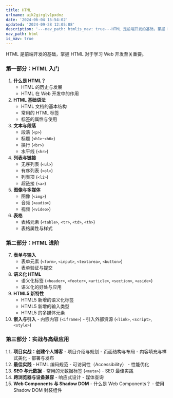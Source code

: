 ```yaml
---
title: HTML
urlname: aik2girglv1pxdnz
date: '2024-06-04 15:54:02'
updated: '2024-09-28 12:05:08'
description: '---nav_path: htmlis_nav: true---HTML 是前端开发的基础，掌握 HTML 对于学习 Web 开发至关重要。第一部分：HTML 入门 什么是 HTML？ HTML 的历史与发展HTML 在 Web 开发中的作用 HTML 基础语法 HTML 文档的基本结构常用的...'
nav_path: html
is_nav: true
---
```

HTML 是前端开发的基础，掌握 HTML 对于学习 Web 开发至关重要。



### 第一部分：HTML 入门


1.  **什么是 HTML？** 
    - HTML 的历史与发展
    - HTML 在 Web 开发中的作用
2.  **HTML 基础语法** 
    - HTML 文档的基本结构
    - 常用的 HTML 标签
    - 标签的属性与使用
3.  **文本与段落** 
    - 段落 (`<p>`)
    - 标题 (`<h1>`-`<h6>`)
    - 换行 (`<br>`)
    - 水平线 (`<hr>`)
4.  **列表与链接** 
    - 无序列表 (`<ul>`)
    - 有序列表 (`<ol>`)
    - 列表项 (`<li>`)
    - 超链接 (`<a>`)
5.  **图像与多媒体** 
    - 图像 (`<img>`)
    - 音频 (`<audio>`)
    - 视频 (`<video>`)
6.  **表格** 
    - 表格元素 (`<table>`, `<tr>`, `<td>`, `<th>`)
    - 表格属性与样式



### 第二部分：HTML 进阶


7.  **表单与输入** 
    - 表单元素 (`<form>`, `<input>`, `<textarea>`, `<button>`)
    - 表单验证与提交
8.  **语义化 HTML** 
    - 语义化标签 (`<header>`, `<footer>`, `<article>`, `<section>`, `<aside>`)
    - 语义化的好处与应用
9.  **HTML5 新特性** 
    - HTML5 新增的语义化标签
    - HTML5 新增的输入类型
    - HTML5 的多媒体元素
10.  **嵌入与引入** 
    - 内嵌内容 (`<iframe>`)
    - 引入外部资源 (`<link>`, `<script>`, `<style>`)



### 第三部分：实战与高级应用


11.  **项目实战：创建个人博客** 
    - 项目介绍与规划
    - 页面结构与布局
    - 内容填充与样式美化
    - 部署与发布
12.  **最佳实践** 
    - HTML 编码规范
    - 可访问性（Accessibility）
    - 性能优化
13.  **SEO 与元数据** 
    - 常用的元数据标签 (`<meta>`)
    - SEO 最佳实践
14.  **跨浏览器与设备兼容** 
    - 响应式设计
    - 媒体查询
15.  **Web Components 与 Shadow DOM** 
    - 什么是 Web Components？
    - 使用 Shadow DOM 封装组件

